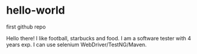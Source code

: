 # hello-world
first github repo

Hello there! I like football, starbucks and food. I am a software tester with 4 years exp. 
I can use selenium WebDriver/TestNG/Maven.
